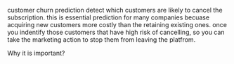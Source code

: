 customer churn prediction detect which customers are likely to cancel the subscription. this is essential prediction for many companies becuase acquiring new customers more costly than the retaining existing ones. once you indentify those customers that have high risk of cancelling, so you can take the marketing action to stop them from leaving the platfrom.

Why it is important?
